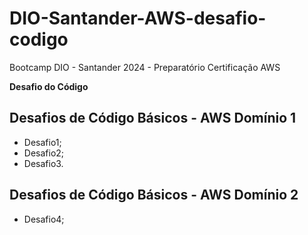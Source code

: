# DIO-Santander-AWS-desafio-codigo
Bootcamp DIO - Santander 2024 - Preparatório Certificação AWS

**Desafio do Código**

## Desafios de Código Básicos - AWS Domínio 1
- Desafio1;
- Desafio2;
- Desafio3.

## Desafios de Código Básicos - AWS Domínio 2
- Desafio4;
  
